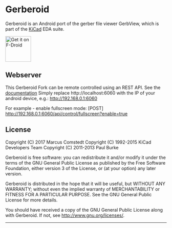 Gerberoid
=========

Gerberoid is an Android port of the gerber file viewer GerbView, which
is part of the [KiCad][1] EDA suite.

<a href="https://f-droid.org/packages/se.pp.mc.android.Gerberoid/" target="_blank">
<img src="https://f-droid.org/badge/get-it-on.png" alt="Get it on F-Droid" height="80"/></a>

Webserver
-------
This Gerberoid Fork can be remote controlled using an REST API. See the [documentation](webserver-definition.md)
Simply replace http://localhost:6060 with the IP of your android device, e.g.: http://192.168.0.1:6060

For example - enable fullscreen mode:
[POST] http://192.168.0.1:6060/api/control/fullscreen?enable=true

License
-------

Copyright (C) 2017 Marcus Comstedt
Copyright (C) 1992-2015 KiCad Developers Team
Copyright (C) 2011-2013 Paul Burke

Gerberoid is free software: you can redistribute it and/or modify
it under the terms of the GNU General Public License as published by
the Free Software Foundation, either version 3 of the License, or
(at your option) any later version.

Gerberoid is distributed in the hope that it will be useful,
but WITHOUT ANY WARRANTY; without even the implied warranty of
MERCHANTABILITY or FITNESS FOR A PARTICULAR PURPOSE.  See the
GNU General Public License for more details.

You should have received a copy of the GNU General Public License
along with Gerberoid.  If not, see <http://www.gnu.org/licenses/>.

---

[1]: http://kicad-pcb.org/
